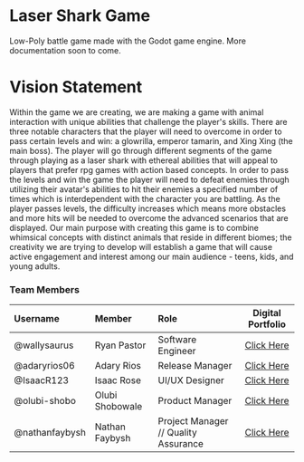 # Laser Shark Game
Low-Poly battle game made with the Godot game engine. More documentation soon to come.
# Vision Statement

Within the game we are creating, we are making a game with animal interaction with unique abilities that challenge the player's skills. There are three notable characters that the player will need to overcome in order to pass certain levels and win: a glowrilla, emperor tamarin, and Xing Xing (the main boss). The player will go through different segments of the game through playing as a laser shark with ethereal abilities that will appeal to players that prefer rpg games with action based concepts. In order to pass the levels and win the game the player will need to defeat enemies through utilizing their avatar's abilities to hit their enemies a specified number of times which is interdependent with the character you are battling. As the player passes levels, the difficulty increases which means more obstacles and more hits will be needed to overcome the advanced scenarios that are displayed. Our main purpose with creating this game is to combine whimsical concepts with distinct animals that reside in different biomes; the creativity we are trying to develop will establish a game that will cause active engagement and interest among our main audience - teens, kids, and young adults. 
### Team Members
| Username | Member | Role | Digital Portfolio |
| :------ | :---- | :--- | :--------------: |
| @wallysaurus | Ryan Pastor | Software Engineer | [Click Here](https://codermerlin.academy/users/ryan-pastor/Digital%20Portfolio/CS-I/index.html) |
| @adaryrios06 | Adary Rios | Release Manager | [Click Here](https://codermerlin.academy/users/adary-rios/Digital%20Portfolio/CS-II/index.html) |
| @IsaacR123 | Isaac Rose | UI/UX Designer | [Click Here](https://codermerlin.academy/users/isaac-rose/Digital%20Portfolio/CS-II/index.html) | 
| @olubi-shobo | Olubi Shobowale | Product Manager | [Click Here](https://codermerlin.academy/users/olubi-shobowale/Digital%20Portfolio/index.html) |
| @nathanfaybysh | Nathan Faybysh | Project Manager // Quality Assurance | [Click Here](https://codermerlin.academy/users/nathan-faybysh/Digital%20Portfolio/index.html) |
